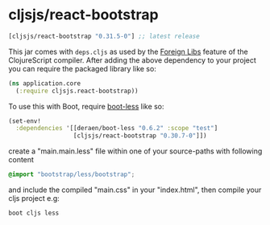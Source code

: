 # cljsjs/react-bootstrap

[](dependency)
```clojure
[cljsjs/react-bootstrap "0.31.5-0"] ;; latest release
```
[](/dependency)

This jar comes with `deps.cljs` as used by the [Foreign Libs][flibs] feature
of the ClojureScript compiler. After adding the above dependency to your project
you can require the packaged library like so:

```clojure
(ns application.core
  (:require cljsjs.react-bootstrap))
```

To use this with Boot, require [boot-less][less4clj] like so:
```clojure
(set-env!
  :dependencies '[[deraen/boot-less "0.6.2" :scope "test"]
                  [cljsjs/react-bootstrap "0.30.7-0"]])

```
create a "main.main.less" file within one of your source-paths with following content
```css
@import "bootstrap/less/bootstrap";
```
and include the compiled "main.css" in your "index.html",
then compile your cljs project e.g:
```sh
boot cljs less
```

[flibs]: https://clojurescript.org/reference/packaging-foreign-deps
[less4clj]: https://github.com/Deraen/less4clj
